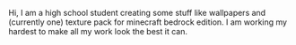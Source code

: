 Hi, I am a high school student creating some stuff like wallpapers and (currently one) texture pack for minecraft bedrock edition.
I am working my hardest to make all my work look the best it can.
